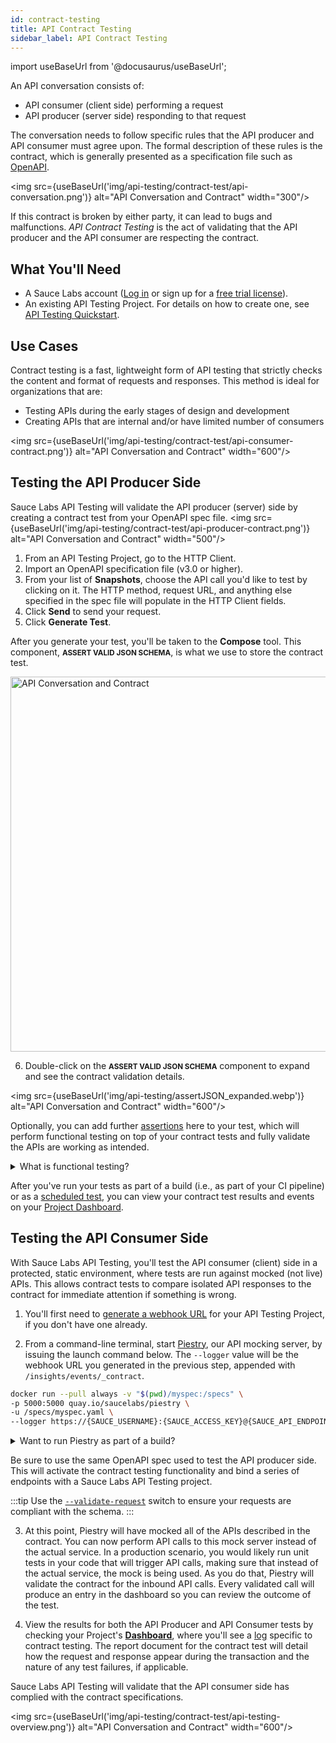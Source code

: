 ```yaml
---
id: contract-testing
title: API Contract Testing
sidebar_label: API Contract Testing
---
```


import useBaseUrl from '@docusaurus/useBaseUrl';

An API conversation consists of:

- API consumer (client side) performing a request
- API producer (server side) responding to that request

The conversation needs to follow specific rules that the API producer and API consumer must agree upon. The formal description of these rules is the contract, which is generally presented as a specification file such as [OpenAPI](https://swagger.io/docs/specification/about/).

<img src={useBaseUrl('img/api-testing/contract-test/api-conversation.png')} alt="API Conversation and Contract" width="300"/>

If this contract is broken by either party, it can lead to bugs and malfunctions. _API Contract Testing_ is the act of validating that the API producer and the API consumer are respecting the contract.

## What You'll Need

- A Sauce Labs account ([Log in](https://accounts.saucelabs.com/am/XUI/#login/) or sign up for a [free trial license](https://saucelabs.com/sign-up)).
- An existing API Testing Project. For details on how to create one, see [API Testing Quickstart](/api-testing/quickstart/).

## Use Cases

Contract testing is a fast, lightweight form of API testing that strictly checks the content and format of requests and responses. This method is ideal for organizations that are:

- Testing APIs during the early stages of design and development
- Creating APIs that are internal and/or have limited number of consumers

<img src={useBaseUrl('img/api-testing/contract-test/api-consumer-contract.png')} alt="API Conversation and Contract" width="600"/>

## Testing the API Producer Side

Sauce Labs API Testing will validate the API producer (server) side by creating a contract test from your OpenAPI spec file.
<img src={useBaseUrl('img/api-testing/contract-test/api-producer-contract.png')} alt="API Conversation and Contract" width="500"/>

1. From an API Testing Project, go to the HTTP Client.
2. Import an OpenAPI specification file (v3.0 or higher).
3. From your list of **Snapshots**, choose the API call you'd like to test by clicking on it. The HTTP method, request URL, and anything else specified in the spec file will populate in the HTTP Client fields.
4. Click **Send** to send your request.
5. Click **Generate Test**.

  <p>After you generate your test, you'll be taken to the <strong>Compose</strong> tool. This component, <small><strong>ASSERT VALID JSON SCHEMA</strong></small>, is what we use to store the contract test.</p>
  <img src={useBaseUrl('img/api-testing/assertJSON.png')} alt="API Conversation and Contract" width="600"/>

6. <p>Double-click on the <small><strong>ASSERT VALID JSON SCHEMA</strong></small> component to expand and see the contract validation details.</p>

<img src={useBaseUrl('img/api-testing/assertJSON_expanded.webp')} alt="API Conversation and Contract" width="600"/>

Optionally, you can add further [assertions](/api-testing/composer/) here to your test, which will perform functional testing on top of your contract tests and fully validate the APIs are working as intended.

<details><summary>What is functional testing?</summary>
<i>Functional testing</i> is a more robust, data-driven method that checks the API logic and consumer flows. If your organization is creating a large-scale API program that will have public APIs with third-party consumers, for example, functional testing is ideal. That's where adding functional testing to complement your contract testing strategy can give your development team insight into how accurately your APIs render, and ultimately bring products to market faster.
</details>

After you've run your tests as part of a build (i.e., as part of your CI pipeline) or as a [scheduled test](/api-testing/schedule-test/), you can view your contract test results and events on your [Project Dashboard](/api-testing/project-dashboard/).

## Testing the API Consumer Side

With Sauce Labs API Testing, you'll test the API consumer (client) side in a protected, static environment, where tests are run against mocked (not live) APIs. This allows contract tests to compare isolated API responses to the contract for immediate attention if something is wrong.

1. You'll first need to [generate a webhook URL](/api-testing/integrations/apitesting-saucectl-integration/#step-1-create-a-webhook) for your API Testing Project, if you don't have one already.

2. From a command-line terminal, start [Piestry](/api-testing/mocking/), our API mocking server, by issuing the launch command below. The `--logger` value will be the webhook URL you generated in the previous step, appended with `/insights/events/_contract`.

```bash
docker run --pull always -v "$(pwd)/myspec:/specs" \
-p 5000:5000 quay.io/saucelabs/piestry \
-u /specs/myspec.yaml \
--logger https://{SAUCE_USERNAME}:{SAUCE_ACCESS_KEY}@{SAUCE_API_ENDPOINT}/{hook_id}/insights/events/_contract
```

<details><summary>Want to run Piestry as part of a build?</summary>

Alternatively, you can run the command as a [build](/api-testing/project-dashboard/#test-build-reports) by issuing the following launch command instead of the above:

```bash
docker run --pull always -v "$(pwd)/myspec:/specs" \
-p 5000:5000 quay.io/saucelabs/piestry \
-u /specs/myspec.yaml \
--logger "https://{SAUCE_USERNAME}:{SAUCE_ACCESS_KEY}@{SAUCE_API_ENDPOINT}/{hook_id}/insights/events/_contract?buildId=build123"
```

Here, the URL is appended by the `buildId` parameter.

  </details>

Be sure to use the same OpenAPI spec used to test the API producer side. This will activate the contract testing functionality and bind a series of endpoints with a Sauce Labs API Testing project.

:::tip
Use the [`--validate-request`](/api-testing/mocking/#validate-request) switch to ensure your requests are compliant with the schema.
:::

3. At this point, Piestry will have mocked all of the APIs described in the contract. You can now perform API calls to this mock server instead of the actual service. In a production scenario, you would likely run unit tests in your code that will trigger API calls, making sure that instead of the actual service, the mock is being used. As you do that, Piestry will validate the contract for the inbound API calls. Every validated call will produce an entry in the dashboard so you can review the outcome of the test.

4. View the results for both the API Producer and API Consumer tests by checking your Project's [**Dashboard**](/api-testing/project-dashboard/), where you'll see a [log](/api-testing/project-dashboard/#test-logs) specific to contract testing. The report document for the contract test will detail how the request and response appear during the transaction and the nature of any test failures, if applicable.

Sauce Labs API Testing will validate that the API consumer side has complied with the contract specifications.

<img src={useBaseUrl('img/api-testing/contract-test/api-testing-overview.png')} alt="API Conversation and Contract" width="600"/>
